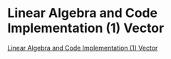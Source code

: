 # Linear Algebra and Code Implementation (1) Vector
[Linear Algebra and Code Implementation (1) Vector](https://aiwithcloud.com/2022/09/16/linear_algebra_and_code_implementation_1_vector/)